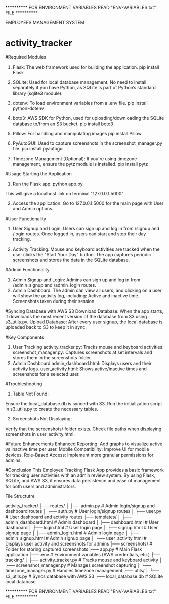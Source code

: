 ********** FOR ENVIRONMENT VARIABLES READ "ENV-VARIABLES.txt" FILE **********


EMPLOYEES MANAGEMENT SYSTEM
# activity_tracker

#Required Modules
1. Flask: The web framework used for building the application.
pip install Flask

2. SQLite: Used for local database management. No need to install separately if you have Python, as SQLite is part of Python’s standard library (sqlite3 module).

3. dotenv: To load environment variables from a .env file.
pip install python-dotenv

4. boto3: AWS SDK for Python, used for uploading/downloading the SQLite database to/from an S3 bucket.
pip install boto3

5. Pillow: For handling and manipulating images
pip install Pillow

6. PyAutoGUI: Used to capture screenshots in the screenshot_manager.py file.
pip install pyautogui

7. Timezone Management (Optional): If you're using timezone management, ensure the pytz module is installed.
pip install pytz



#Usage
Starting the Application
1. Run the Flask app:
python app.py

This will give a localhost link on terminal "127.0.0.1:5000" 

2. Access the application:
Go to 127.0.0.1:5000 for the main page with User and Admin options.

#User Functionality
1. User Signup and Login:
Users can sign up and log in from /signup and /login routes.
Once logged in, users can start and stop their day tracking.

2. Activity Tracking:
Mouse and keyboard activities are tracked when the user clicks the "Start Your Day" button.
The app captures periodic screenshots and stores the data in the SQLite database.

#Admin Functionality
1. Admin Signup and Login:
Admins can sign up and log in from /admin_signup and /admin_login routes.
2. Admin Dashboard:
The admin can view all users, and clicking on a user will show the activity log, including:
Active and inactive time.
Screenshots taken during their session.

#Syncing Database with AWS S3
Download Database: When the app starts, it downloads the most recent version of the database from S3 using s3_utils.py.
Upload Database: After every user signup, the local database is uploaded back to S3 to keep it in sync.

#Key Components
1. User Tracking
activity_tracker.py: Tracks mouse and keyboard activities.
screenshot_manager.py: Captures screenshots at set intervals and stores them in the screenshots folder.
2. Admin Dashboard
admin_dashboard.html: Displays users and their activity logs.
user_activity.html: Shows active/inactive times and screenshots for a selected user.

#Troubleshooting
1. Table Not Found:

Ensure the local_database.db is synced with S3.
Run the initialization script in s3_utils.py to create the necessary tables.

2. Screenshots Not Displaying:

Verify that the screenshots/ folder exists.
Check file paths when displaying screenshots in user_activity.html.

#Future Enhancements
Enhanced Reporting: Add graphs to visualize active vs inactive time per user.
Mobile Compatibility: Improve UI for mobile devices.
Role-Based Access: Implement more granular permissions for admins.

#Conclusion
This Employee Tracking Flask App provides a basic framework for tracking user activities with an admin review system. By using Flask, SQLite, and AWS S3, it ensures data persistence and ease of management for both users and administrators.


File Structutre

activity_tracker/
├── routes/
│   ├── admin.py   # Admin login/signup and dashboard routes
│   ├── auth.py    # User login/signup routes
│   ├── user.py    # User dashboard and activity routes
├── templates/
│   ├── admin_dashboard.html  # Admin dashboard
│   ├── dashboard.html        # User dashboard
│   ├── login.html            # User login page
│   ├── signup.html           # User signup page
│   ├── admin_login.html      # Admin login page
│   ├── admin_signup.html     # Admin signup page
│   └── user_activity.html    # Displays user activity and screenshots for admins
├── screenshots/              # Folder for storing captured screenshots
├── app.py                        # Main Flask application
├── .env                          # Environment variables (AWS credentials, etc.)
├── tracking/
│   ├── activity_tracker.py       # Tracks mouse and keyboard activity
│   ├── screenshot_manager.py     # Manages screenshot capturing
│   └── timezone_manager.py       # Handles timezone management
├── utils/
│   └── s3_utils.py               # Syncs database with AWS S3
└── local_database.db             # SQLite local database

********** FOR ENVIRONMENT VARIABLES READ "ENV-VARIABLES.txt" FILE **********
